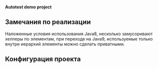 **Autotest demo project**

## Замечания по реализации
Наложенные условия использования Java8, несколько замусоривают хелперы по элементам, при переходе на Java9,
используемые только внутри иерархий элементы можно сделать приватными.

## Конфигурация проекта


